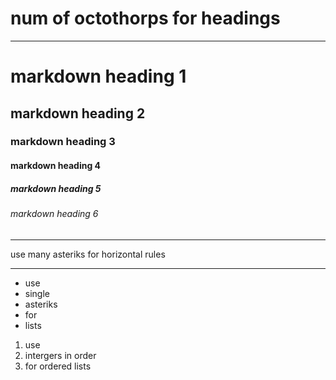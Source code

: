 # num of octothorps for headings
***
# markdown heading 1
## markdown heading 2
### markdown heading 3
#### markdown heading 4
##### markdown heading 5
###### markdown heading 6
***
use many asteriks for horizontal rules
***
* use
* single
* asteriks
* for 
* lists

1. use
2. intergers in order
3. for ordered lists
